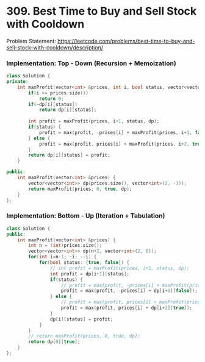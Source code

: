 # 309. Best Time to Buy and Sell Stock with Cooldown
Problem Statement: <https://leetcode.com/problems/best-time-to-buy-and-sell-stock-with-cooldown/description/>  

### Implementation: Top - Down (Recursion + Memoization)
```cpp
class Solution {
private:
    int maxProfit(vector<int> &prices, int i, bool status, vector<vector<int>> &dp) {
        if(i >= prices.size())
            return 0;
        if(~dp[i][status])
            return dp[i][status];
        
        int profit = maxProfit(prices, i+1, status, dp);
        if(status) {
            profit = max(profit, -prices[i] + maxProfit(prices, i+1, false, dp));
        } else {
            profit = max(profit, prices[i] + maxProfit(prices, i+2, true, dp));
        }
        return dp[i][status] = profit;
    }

public:
    int maxProfit(vector<int> &prices) {
        vector<vector<int>> dp(prices.size(), vector<int>(2, -1));
        return maxProfit(prices, 0, true, dp);
    }
};
```

### Implementation: Bottom - Up (Iteration + Tabulation)
```cpp
class Solution {
public:
    int maxProfit(vector<int> &prices) {
        int n = (int)prices.size();
        vector<vector<int>> dp(n+2, vector<int>(2, 0));
        for(int i=n-1; ~i; --i) {
            for(bool status: {true, false}) {
                // int profit = maxProfit(prices, i+1, status, dp);
                int profit = dp[i+1][status];
                if(status) {
                    // profit = max(profit, -prices[i] + maxProfit(prices, i+1, false, dp));
                    profit = max(profit, -prices[i] + dp[i+1][false]);
                } else {
                    // profit = max(profit, prices[i] + maxProfit(prices, i+2, true, dp));
                    profit = max(profit, prices[i] + dp[i+2][true]);
                }
                dp[i][status] = profit;
            }
        }
        // return maxProfit(prices, 0, true, dp);
        return dp[0][true];
    }
};
```
